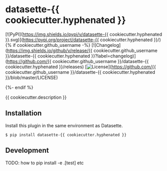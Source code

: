 # datasette-{{ cookiecutter.hyphenated }}

[![PyPI](https://img.shields.io/pypi/v/datasette-{{ cookiecutter.hyphenated }}.svg)](https://pypi.org/project/datasette-{{ cookiecutter.hyphenated }}/)
{% if cookiecutter.github_username -%}
[![Changelog](https://img.shields.io/github/v/release/{{ cookiecutter.github_username }}/datasette-{{ cookiecutter.hyphenated }}?label=changelog)](https://github.com/{{ cookiecutter.github_username }}/datasette-{{ cookiecutter.hyphenated }}/releases)
[![License](https://img.shields.io/badge/license-Apache%202.0-blue.svg)](https://github.com/{{ cookiecutter.github_username }}/datasette-{{ cookiecutter.hyphenated }}/blob/master/LICENSE)

{%- endif %}

{{ cookiecutter.description }}

## Installation

Install this plugin in the same environment as Datasette.

    $ pip install datasette-{{ cookiecutter.hyphenated }}

## Development

TODO: how to pip install -e .[test] etc
